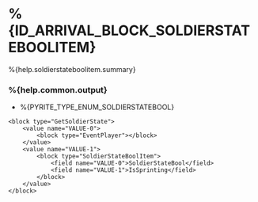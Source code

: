# %{ID_ARRIVAL_BLOCK_SOLDIERSTATEBOOLITEM}

%{help.soldierstateboolitem.summary}

### %{help.common.output}

-   %{PYRITE_TYPE_ENUM_SOLDIERSTATEBOOL}

```
<block type="GetSoldierState">
    <value name="VALUE-0">
        <block type="EventPlayer"></block>
    </value>
    <value name="VALUE-1">
        <block type="SoldierStateBoolItem">
            <field name="VALUE-0">SoldierStateBool</field>
            <field name="VALUE-1">IsSprinting</field>
        </block>
    </value>
</block>
```
